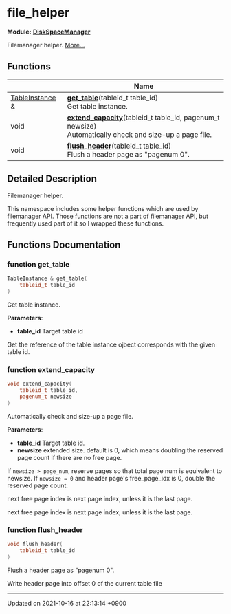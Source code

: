

# file_helper

**Module:** **[DiskSpaceManager](/Modules/DiskSpaceManager)**

Filemanager helper.  [More...](#detailed-description)

## Functions

|                | Name           |
| -------------- | -------------- |
| <a href="/Classes/TableInstance">TableInstance</a> & | **[get_table](/Namespaces/file_helper#function-get_table)**(tableid_t table_id)<br>Get table instance.  |
| void | **[extend_capacity](/Namespaces/file_helper#function-extend_capacity)**(tableid_t table_id, pagenum_t newsize)<br>Automatically check and size-up a page file.  |
| void | **[flush_header](/Namespaces/file_helper#function-flush_header)**(tableid_t table_id)<br>Flush a header page as "pagenum 0".  |

## Detailed Description

Filemanager helper. 

This namespace includes some helper functions which are used by filemanager API. Those functions are not a part of filemanager API, but frequently used part of it so I wrapped these functions. 


## Functions Documentation

### function get_table

```cpp
TableInstance & get_table(
    tableid_t table_id
)
```

Get table instance. 

**Parameters**: 

  * **table_id** Target table id 


Get the reference of the table instance ojbect corresponds with the given table id.


### function extend_capacity

```cpp
void extend_capacity(
    tableid_t table_id,
    pagenum_t newsize
)
```

Automatically check and size-up a page file. 

**Parameters**: 

  * **table_id** Target table id. 
  * **newsize** extended size. default is 0, which means doubling the reserved page count if there are no free page. 


If <code>newsize &gt; page&#95;num</code>, reserve pages so that total page num is equivalent to newsize. If <code>newsize = 0</code> and header page's free_page_idx is 0, double the reserved page count.


next free page index is next page index, unless it is the last page.

next free page index is next page index, unless it is the last page.


### function flush_header

```cpp
void flush_header(
    tableid_t table_id
)
```

Flush a header page as "pagenum 0". 

Write header page into offset 0 of the current table file 






-------------------------------

Updated on 2021-10-16 at 22:13:14 +0900